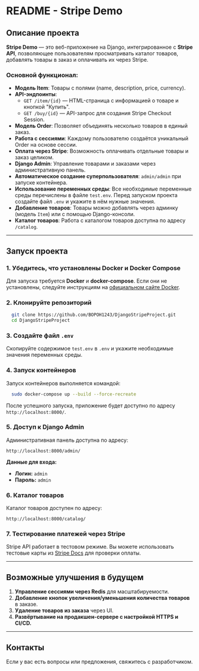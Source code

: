 # README - Stripe Demo

## Описание проекта
**Stripe Demo** — это веб-приложение на Django, интегрированное с **Stripe API**, позволяющее пользователям просматривать каталог товаров, добавлять товары в заказ и оплачивать их через Stripe.

### Основной функционал:
- **Модель Item**: Товары с полями (name, description, price, currency).
- **API-эндпоинты**:
  - `GET /item/{id}` — HTML-страница с информацией о товаре и кнопкой "Купить".
  - `GET /buy/{id}` — API-запрос для создания Stripe Checkout Session.
- **Модель Order**: Позволяет объединять несколько товаров в единый заказ.
- **Работа с сессиями**: Каждому пользователю создаётся уникальный Order на основе сессии.
- **Оплата через Stripe**: Возможность оплачивать отдельные товары и заказ целиком.
- **Django Admin**: Управление товарами и заказами через административную панель.
- **Автоматическое создание суперпользователя**: `admin/admin` при запуске контейнера.
- **Использование переменных среды**: Все необходимые переменные среды перечислены в файле `test.env`. Перед запуском проекта создайте файл `.env` и укажите в нём нужные значения.
- **Добавление товаров**: Товары можно добавлять через админку (модель `Item`) или с помощью Django-консоли.
- **Каталог товаров**: Работа с каталогом товаров доступна по адресу `/catalog`.

---
## Запуск проекта
### 1. Убедитесь, что установлены Docker и Docker Compose
Для запуска требуется **Docker** и **docker-compose**. Если они не установлены, следуйте инструкциям на [официальном сайте Docker](https://docs.docker.com/get-docker/).

### 2. Клонируйте репозиторий
```bash
  git clone https://github.com/BOPOH1243/DjangoStripeProject.git
  cd DjangoStripeProject
```

### 3. Создайте файл `.env`
Скопируйте содержимое `test.env` в `.env` и укажите необходимые значения переменных среды.

### 4. Запуск контейнеров
Запуск контейнеров выполняется командой:
```bash
  sudo docker-compose up --build --force-recreate
```
После успешного запуска, приложение будет доступно по адресу `http://localhost:8000/`.

### 5. Доступ к Django Admin
Административная панель доступна по адресу:
```
http://localhost:8000/admin/
```
**Данные для входа:**
- **Логин:** `admin`
- **Пароль:** `admin`

### 6. Каталог товаров
Каталог товаров доступен по адресу:
```
http://localhost:8000/catalog/
```

### 7. Тестирование платежей через Stripe
Stripe API работает в тестовом режиме. Вы можете использовать тестовые карты из [Stripe Docs](https://stripe.com/docs/testing) для проверки оплаты.

---
## Возможные улучшения в будущем
1. **Управление сессиями через Redis** для масштабируемости.
2. **Добавление кнопок увеличения/уменьшения количества товаров** в заказе.
3. **Удаление товаров из заказа** через UI.
4. **Развёртывание на продакшен-сервере с настройкой HTTPS и CI/CD.**

---
## Контакты
Если у вас есть вопросы или предложения, свяжитесь с разработчиком.

